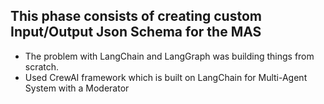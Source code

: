 ## This phase consists of creating custom Input/Output Json Schema for the MAS

- The problem with LangChain and LangGraph was building things from scratch.
- Used CrewAI framework which is built on LangChain for Multi-Agent System with a Moderator 
